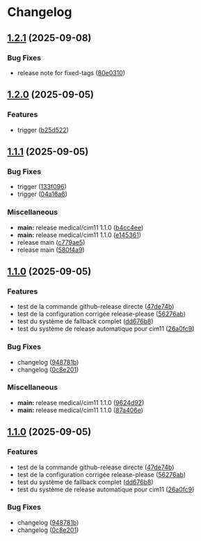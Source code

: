 # Changelog

## [1.2.1](https://github.com/mathisDlmr/fff/compare/medical/cim11-v1.2.0...medical/cim11-v1.2.1) (2025-09-08)


### Bug Fixes

* release note for fixed-tags ([80e0310](https://github.com/mathisDlmr/fff/commit/80e03100a9f5c6cd5cdaeb655e2ad10f2fd64d13))

## [1.2.0](https://github.com/mathisDlmr/fff/compare/medical/cim11-v1.1.1...medical/cim11-v1.2.0) (2025-09-05)


### Features

* trigger ([b25d522](https://github.com/mathisDlmr/fff/commit/b25d522a6197b61757f7fc3300556e90a1935e5d))

## [1.1.1](https://github.com/mathisDlmr/fff/compare/medical/cim11-v1.1.0...medical/cim11-v1.1.1) (2025-09-05)


### Bug Fixes

* trigger ([133f096](https://github.com/mathisDlmr/fff/commit/133f0969f7ebc1877c03c1d65a479eb6e323e862))
* trigger ([04a16a6](https://github.com/mathisDlmr/fff/commit/04a16a613bd2edab71b3186c139638522b957bea))


### Miscellaneous

* **main:** release medical/cim11 1.1.0 ([b4cc4ee](https://github.com/mathisDlmr/fff/commit/b4cc4eec4b1557b736b0014b2350ca7e16007857))
* **main:** release medical/cim11 1.1.0 ([e145361](https://github.com/mathisDlmr/fff/commit/e14536188517acd7343a6fc6a2cd726ad32627e2))
* release main ([c779ae5](https://github.com/mathisDlmr/fff/commit/c779ae5b4365aab4e4efab2a8bfe0b347aa8e59f))
* release main ([580f4a9](https://github.com/mathisDlmr/fff/commit/580f4a9d92eb34e384d77a6ad6d564e951d30267))

## [1.1.0](https://github.com/mathisDlmr/fff/compare/medical/cim11-v1.0.0...medical/cim11-v1.1.0) (2025-09-05)


### Features

* test de la commande github-release directe ([47de74b](https://github.com/mathisDlmr/fff/commit/47de74b5eaf508b65f63008658e6946f502ff121))
* test de la configuration corrigée release-please ([56276ab](https://github.com/mathisDlmr/fff/commit/56276ab61ef2e7a3750ba67c04445d17d397db69))
* test du système de fallback complet ([dd676b8](https://github.com/mathisDlmr/fff/commit/dd676b80573f45140fc6371ed335f3f3f809b410))
* test du système de release automatique pour cim11 ([26a0fc9](https://github.com/mathisDlmr/fff/commit/26a0fc92eb3a364130b01fbd2c3b51379c1ece27))


### Bug Fixes

* changelog ([948781b](https://github.com/mathisDlmr/fff/commit/948781bcceb9c9c8a68ce3bbb6a50b2e38c9cca2))
* changelog ([0c8e201](https://github.com/mathisDlmr/fff/commit/0c8e20164f15a82a20d0fd37a2b7def89b573c04))


### Miscellaneous

* **main:** release medical/cim11 1.1.0 ([9624d92](https://github.com/mathisDlmr/fff/commit/9624d92bc0fea4fc68a79a1313b7aabb08369711))
* **main:** release medical/cim11 1.1.0 ([87a406e](https://github.com/mathisDlmr/fff/commit/87a406e88a8f0bcfedaa412ce09e1c735b801673))

## [1.1.0](https://github.com/mathisDlmr/fff/compare/medical/cim11-v1.0.0...medical/cim11-v1.1.0) (2025-09-05)


### Features

* test de la commande github-release directe ([47de74b](https://github.com/mathisDlmr/fff/commit/47de74b5eaf508b65f63008658e6946f502ff121))
* test de la configuration corrigée release-please ([56276ab](https://github.com/mathisDlmr/fff/commit/56276ab61ef2e7a3750ba67c04445d17d397db69))
* test du système de fallback complet ([dd676b8](https://github.com/mathisDlmr/fff/commit/dd676b80573f45140fc6371ed335f3f3f809b410))
* test du système de release automatique pour cim11 ([26a0fc9](https://github.com/mathisDlmr/fff/commit/26a0fc92eb3a364130b01fbd2c3b51379c1ece27))


### Bug Fixes

* changelog ([948781b](https://github.com/mathisDlmr/fff/commit/948781bcceb9c9c8a68ce3bbb6a50b2e38c9cca2))
* changelog ([0c8e201](https://github.com/mathisDlmr/fff/commit/0c8e20164f15a82a20d0fd37a2b7def89b573c04))
